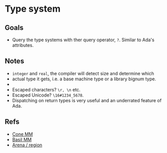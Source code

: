 # Type system

## Goals

* Query the type systems with ther query operator, ```?```. Similar to Ada's attributes.

## Notes

* ```integer``` and ```real```, the compiler will detect size and determine which
* actual type it gets, i.e. a base machine type or a library bignum type.
*
* Escaped characters? ```\r, \n``` etc.
* Escaped Unicode? ```\16#1234_5678```.
* Dispatching on return types is very useful and an underrated feature of Ada.

## Refs

* [Cone MM](https://pling.jondgoodwin.com/post/reference-lifecycle)
* [Basil MM](https://www.reddit.com/r/ProgrammingLanguages/comments/gwn0r9/experimenting_with_memory_management_for_basil)
* [Arena / region](https://en.wikipedia.org/wiki/Region-based_memory_management)

